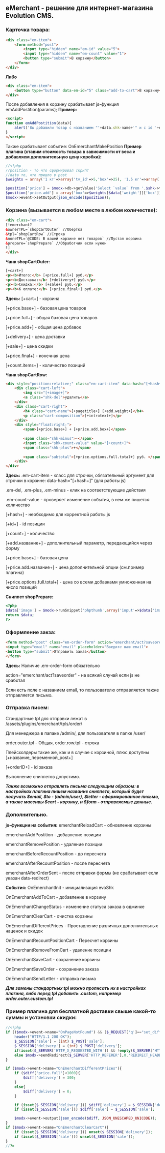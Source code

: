 ## eMerchant - решение для интернет-магазина Evolution CMS.
### Карточка товара:
```html
<div class="em-item">
	<form method="post">
		<input type="hidden" name="em-id" value="5">
		<input type="hidden" name="em-count" value="1">
		<button type="submit">В корзину</button>
	</form>
</div>
```
**Либо**
```html
<div class="em-item">
	<button type="button" data-em-id="5" class="add-to-cart">В корзину</button>
</div>
```
После добавления в корзину срабатывает js-функция emAddPostition(params);
**Пример:**
```html
<script>
function emAddPostition(data){	
	alert('Вы добавили товар с названием "'+data.shk-name+'" и с id '+data.shk-id);
}
</script>
```
Также срабатывает событие: OnEmerchantMakePosition
**Пример плагина (ставим стоимость товара в зависимости от веса и добавляем дополнительную цену коробки):**
```php
//<?php
//position - то что сформировал скрипт
//data то, что пришло в post
$weights = array('1 кг'=>array('tv_id'=>5,'box'=>25), '1.5 кг'=>array('tv_id'=>6,'box'=>30), '0.5 кг'=>array('tv_id'=>7,'box'=>0),'2 кг'=>array('tv_id'=>29,'box'=>30));

$position['price'] = $modx->db->getValue('Select `value` from '.$shk->tvtable.' where `contentid`='.$position['id'].' and tmplvarid='.$weights[$data['weight']]['tv_id']);
$position['price.add'] = array('box'=>$weights[$data['weight']]['box']);
$modx->event->setOutput(json_encode($position));
```
### Корзина (вызывается в любом месте в любом количестве):
```html
<div class="em-cart">
[!emerchant?			
&ownerTPL=`shopCartOuter` //Обертка
&tpl=`shopCartRow` //Строка
&noneTPL=`@CODE: В вашей корзине нет товаров` //Пустая корзина
&prepare=`shopPrepare` //Обработчик если нужен
!]	
</div>
```
**Чанк shopCartOuter:**
```html
[+cart+]	
<p><b>Итого:</b> [+price.full+] руб.</p>
<p><b>Доставка:</b> [+delivery+] руб.</p>
<p><b>Скидка:</b> [+sale+] руб.</p>
<p><b>К оплате:</b> [+price.final+] руб.</p>
```
**Здесь:**
[+cart+] - корзина

[+price.base+] - базовая цена товаров

[+price.full+] - общая базовая цена товаров

[+price.add+] - общая цена добавок

[+delivery+] - цена доставки

[+sale+] - цена скидки

[+price.final+] - конечная цена 

[+count.items+] - количество позиций


**Чанк shopCartRow:**
```html
<div style="position:relative;" class="em-cart-item" data-hash="[+hash+]">
	<div class="cart-left">
		<img src="[+image+]">
		<a class="shk-del">удалить</a>
	</div>
	<div class="cart-right">
		<h4 class="cart-name">[+pagetitle+] [+add.weight+]</h4>
		<p class="cart-composition">[+introtext+]</p>	
	</div>	
	<div style="float:right;">
		<span>[+price.base+] + [+price.add.box+]</span>
		
		<span class="shk-minus">-</span>
		<input class="shk-count-value" value="[+count+]">
		<span class="shk-plus">+</span>
		
		<span class="subtotal">[+price.options.full.total+] руб. </span>
	</div>	
</div>
```
**Здесь:**
.em-cart-item - класс для строчки, обязательный аргумент для строчки в корзине: data-hash="[+hash+]" (для работы js)

.em-del, .em-plus, .em-minus - клик на соответствующие действия

.em-count-value - проверяет изменение события, в нем же пишется количество


[+hash+] - необходимо для корректной работы js

[+id+] - id позиции

[+count+] - количество

[+add.название+] - дополнительный параметр, передающийся через форму

[+price.base+] - базовая цена

[+price.add.название+] - цена дополнительной опции (см.пример плагина)

[+price.options.full.total+] - цена со всеми добавками умноженная на число позиций


**Сниппет shopPrepare:**
```php
<?php
$data['image'] = $modx->runSnippet('phpthumb',array('input'=>$data['image'],'options'=>'w=120,h=120,far=C,bg=FFFFFF'));
return $data;
?>
```

### Оформление закза:
```html
<form method="post" class="em-order-form" action="emerchant/act?saveorder" data-redirect="[~56~]" [!emerchant? &noneTPL=`@CODE: style="display:none;"`!]>
<input type="email" name="email" placeholder="Введите ваш email">
<button type="submit">Отправить заказ</button>
</form>
```
**Здесь:**
Наличие .em-order-form обязательно

action="emerchant/act?saveorder" - на всякий случай если js не сработал

Если есть поле с названием email, то пользователю отправляется также отправляется письмо.


### Отправка писем: 
Стандартные tpl для отправки лежат в /assets/plugins/emerchant/tpls/order/

Для менеджера в папаке /admin/, для пользователя в папке /user/

order.outer.tpl - Общая, order.row.tpl - строка

Плейсхолдеры такие же, как и в случае с корзиной, плюс доступны [+название_переменной_post+]

[+orderID+] - id заказа

Выполнение сниппетов допустимо.


***Также возможно отправлять письма следующим образом: в настройках плагина пишем название сниппета, который будет получать $email, $to - (admin/user), $letter - сформированное письмо, а также массивы $cart - корзину, и $form - отправляемые данные.***

### Дополнительно.
**js-функции на события:**
emerchantReloadCart - обновление корзины

emerchantAddPostition - добавление позиции

emerchantRemovePosition - удаление позиции

emerchantBeforeRecountPosition - до пересчета

emerchantAfterRecountPosition - после пересчета

emerchantAfterOrderSent - после отправки формы (не срабатывает если указан data-redirect)


**События:**
OnEmerchantInit - инициализация evoShk

OnEmerchantAddToCart - добавление в корзину

OnEmerchantChangeStatus - изменение статуса заказа в одминке

OnEmerchantClearCart - очистка корзины

OnEmerchantDifferentPrices - Проставление различных дополнительных наценок и скидок

OnEmerchantRecountPositionCart  - Пересчет корзины

OnEmerchantRemoveFromCart - удаление позиции

OnEmerchantSaveCart - сохранение корзины

OnEmerchantSaveOrder - сохранение заказа

OnEmerchantSendLetter - отправка письма


***Для замены стандартных tpl можно прописать их в настройках плагина, либо перед tpl добавить .custom, например order.outer.custom.tpl***

### Пример плагина для бесплатной доставки свыше какой-то суммы и установки скидки:
```php
//<?php
if (($modx->event->name="OnPageNotFound") && ($_REQUEST['q']=="set_diff")){
	header("HTTP/1.1 200 OK");
	$_SESSION['sale'] = (int) $_POST['sale'];
	$_SESSION['delivery'] = (int) $_POST['delivery'];	
	if(isset($_SERVER['HTTP_X_REQUESTED_WITH']) && !empty($_SERVER['HTTP_X_REQUESTED_WITH']) && strtolower($_SERVER['HTTP_X_REQUESTED_WITH']) == 'xmlhttprequest') exit();
	else $modx->sendRedirect($_SERVER['HTTP_REFERER'],0,'REDIRECT_HEADER');
}

if ($modx->event->name="OnEmerchantDifferentPrices"){
	if ($diff['price.full']<1000){
		$diff['delivery'] = 300;
	}
	else{
		$diff['delivery'] = 0;
	}

	if (isset($_SESSION['delivery'])) $diff['delivery'] = $_SESSION['delivery'];
	if (isset($_SESSION['sale'])) $diff['sale'] = $_SESSION['sale'];

	$modx->event->output(json_encode($diff, JSON_UNESCAPED_UNICODE));
}
if ($modx->event->name="OnEmerchantClearCart"){
	if (isset($_SESSION['delivery'])) unset($_SESSION['delivery']);
	if (isset($_SESSION['sale'])) unset($_SESSION['sale']);
}
//?>
```
